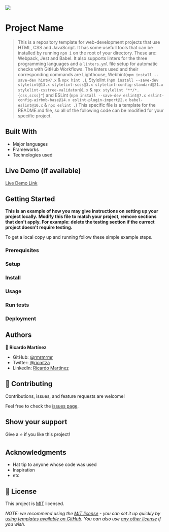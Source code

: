 ![](https://img.shields.io/badge/Microverse-blueviolet)

# Project Name

> This is a repository template for web-development projects that use HTML, CSS and JavaScript. It has some usefull tools that can be installed by running `npm i` on the root of your directory. These are: Webpack, Jest and Babel. It also supports linters for the three programming languages and a `linters.yml` file setup for automatic checks with GitHub Workflows. The linters used and their corresponding commands are Lighthouse, Webhint(`npm install --save-dev hint@7.x` & `npx hint .`), Stylelint (`npm install --save-dev stylelint@13.x stylelint-scss@3.x stylelint-config-standard@21.x stylelint-csstree-validator@1.x` & `npx stylelint "**/*.{css,scss}"`) and ESLint (`npm install --save-dev eslint@7.x eslint-config-airbnb-base@14.x eslint-plugin-import@2.x babel-eslint@10.x` & `npx eslint .`) This specific file is a template for the README.md file, so all of the following code can be modified for your specific project.  


## Built With

- Major languages
- Frameworks
- Technologies used

## Live Demo (if available)

[Live Demo Link](https://livedemo.com)


## Getting Started

**This is an example of how you may give instructions on setting up your project locally.**
**Modify this file to match your project, remove sections that don't apply. For example: delete the testing section if the currect project doesn't require testing.**


To get a local copy up and running follow these simple example steps.

### Prerequisites

### Setup

### Install

### Usage

### Run tests

### Deployment



## Authors

👤 **Ricardo Martínez**

- GitHub: [@rmrmrmr](https://github.com/rmrmrmr)
- Twitter: [@ricmtza](https://twitter.com/ricmtza)
- LinkedIn: [Ricardo Martínez](https://www.linkedin.com/in/ricardomtz7714/)

## 🤝 Contributing

Contributions, issues, and feature requests are welcome!

Feel free to check the [issues page](../../issues/).

## Show your support

Give a ⭐️ if you like this project!

## Acknowledgments

- Hat tip to anyone whose code was used
- Inspiration
- etc

## 📝 License

This project is [MIT](./LICENSE) licensed.

_NOTE: we recommend using the [MIT license](https://choosealicense.com/licenses/mit/) - you can set it up quickly by [using templates available on GitHub](https://docs.github.com/en/communities/setting-up-your-project-for-healthy-contributions/adding-a-license-to-a-repository). You can also use [any other license](https://choosealicense.com/licenses/) if you wish._
